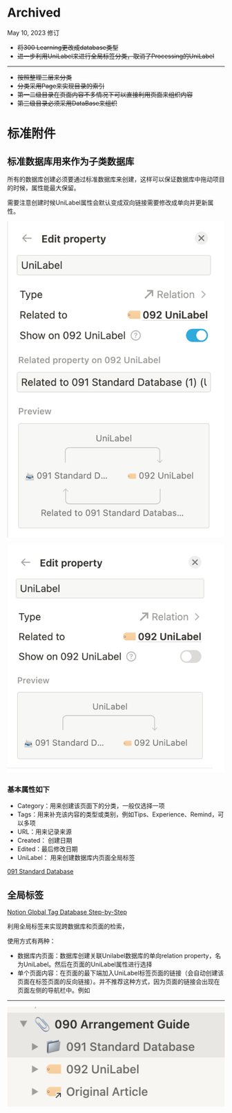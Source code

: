 # Archived

May 10, 2023 修订

- ~~将300 Learning更改成database类型~~
- ~~进一步利用UniLabel来进行全局标签分类，取消了Processing的UniLabel~~

---

- ~~按照整理三层来分类~~
- ~~分类采用Page来实现目录的索引~~
- ~~第一二级目录在页面内容不多情况下可以直接利用页面来组织内容~~
- ~~第三级目录必须采用DataBase来组织~~

# 标准附件

## 标准数据库用来作为子类数据库

所有的数据库创建必须要通过标准数据库来创建，这样可以保证数据库中拖动项目的时候，属性能最大保留。

需要注意创建时候UniLabel属性会默认变成双向链接需要修改成单向并更新属性。

![Untitled](Archived%2099f38a1943914a5f9418ee53d7e1ac3e/Untitled.png)

![Untitled](Archived%2099f38a1943914a5f9418ee53d7e1ac3e/Untitled%201.png)

### 基本属性如下

- Category：用来创建该页面下的分类，一般仅选择一项
- Tags：用来补充该内容的类型或类别，例如Tips、Experience、Remind，可以多项
- URL：用来记录来源
- Created： 创建日期
- Edited：最后修改日期
- UniLabel： 用来创建数据库内页面全局标签

[091 Standard Database](Archived%2099f38a1943914a5f9418ee53d7e1ac3e/091%20Standard%20Database%2095de3a61780646fd893636c1fd5217fc.csv)

## 全局标签

[Notion Global Tag Database Step-by-Step](Archived%2099f38a1943914a5f9418ee53d7e1ac3e/Notion%20Global%20Tag%20Database%20Step-by-Step%207f6514f3f68f4ab889d206e618331557.md)

利用全局标签来实现跨数据库和页面的检索，

使用方式有两种：

- 数据库内页面：数据库创建关联Unilabel数据库的单向relation property，名为UniLabel。然后在页面的UniLabel属性进行选择
- 单个页面内容：在页面的最下端加入UniLabel标签页面的链接（会自动创建该页面在标签页面的反向链接）。并不推荐这种方式，因为页面的链接会出现在页面左侧的导航栏中。例如

---

![Untitled](Archived%2099f38a1943914a5f9418ee53d7e1ac3e/Untitled%202.png)